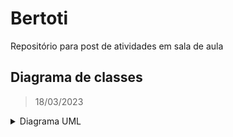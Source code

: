 # Bertoti
Repositório para post de atividades em sala de aula

## **Diagrama de classes**
> 18/03/2023
<details>
<summary> Diagrama UML </summary>
<br>  

![Classe UML V1p4](https://user-images.githubusercontent.com/111443621/226183432-83c047ea-1cd9-4d66-b0fb-29048be6b314.png)

> V1.4.1
</details>

